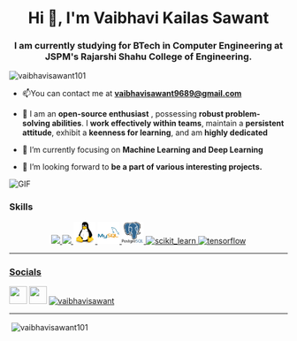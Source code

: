 <h1 align="center">Hi 🐛, I'm Vaibhavi Kailas Sawant</h1>
<h3 align="center">I am currently studying for BTech in Computer Engineering at JSPM's Rajarshi Shahu College of Engineering.</h3>

<p align="left"> <img src="https://komarev.com/ghpvc/?username=vaibhavisawant101&label=Profile%20views&color=0e75b6&style=flat" alt="vaibhavisawant101" /> </p>

- 📫You can contact me at **vaibhavisawant9689@gmail.com**

- 🧠 I am an **open-source enthusiast** , possessing **robust problem-solving abilities**. I **work effectively within teams**, maintain a **persistent attitude**, exhibit a **keenness for learning**, and am **highly dedicated**

- 🌱 I’m currently focusing on **Machine Learning and Deep Learning**

- 👯 I’m looking forward to **be a part of various interesting projects.**

<img alt="GIF" src="https://github.com/VaibhaviSawant101/VaibhaviSawant101//blob/main/img.gif?raw=true" width="500"/> 

### Skills
<p align="center">

  <a href="https://skillicons.dev">
    <img src="https://skillicons.dev/icons?i=git,github,python,java" />
    <img src="https://skillicons.dev/icons?i=html,css,js"/>
    <img src="https://raw.githubusercontent.com/devicons/devicon/master/icons/linux/linux-original.svg" alt="linux" width="40" height="40"/> 
    <img src="https://raw.githubusercontent.com/devicons/devicon/master/icons/mysql/mysql-original-wordmark.svg" alt="mysql" width="40" height="40"/> 
    <img src="https://raw.githubusercontent.com/devicons/devicon/master/icons/postgresql/postgresql-original-wordmark.svg" alt="postgresql" width="40" height="40"/>
    <img src="https://upload.wikimedia.org/wikipedia/commons/0/05/Scikit_learn_logo_small.svg" alt="scikit_learn" width="40" height="40"/> 
   <img src="https://www.vectorlogo.zone/logos/tensorflow/tensorflow-icon.svg" alt="tensorflow" width="40" height="40"/>         
</p>
<hr/>

### Socials

<p align="left"> <a href="https://www.github.com/VaibhaviSawant101" target="_blank" rel="noreferrer"><img src="https://raw.githubusercontent.com/danielcranney/readme-generator/main/public/icons/socials/github.svg" width="32" height="32" /></a>
<a href="linkedin.com/in/vaibhavi-sawant-634834221/" target="_blank" rel="noreferrer"><img src="https://raw.githubusercontent.com/danielcranney/readme-generator/main/public/icons/socials/linkedin.svg" width="32" height="32" /></a>
<a href="https://www.leetcode.com/vaibhavisawant" target="blank" rel="noreferrer"><img  src="https://raw.githubusercontent.com/rahuldkjain/github-profile-readme-generator/master/src/images/icons/Social/leet-code.svg" alt="vaibhavisawant" height="32" width="32" /></a></p>
<hr/>



<p>&nbsp;<img align="center" src="https://github-readme-stats.vercel.app/api?username=vaibhavisawant101&show_icons=true&locale=en" alt="vaibhavisawant101" /></p>
